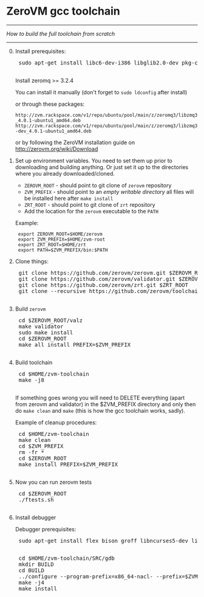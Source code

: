 ZeroVM gcc toolchain
=====
----
_How to build the full toolchain from scratch_

----

0. Install prerequisites:

    <pre>
    sudo apt-get install libc6-dev-i386 libglib2.0-dev pkg-config git build-essential automake autoconf libtool g++-multilib texinfo flex bison groff
    </pre>

    Install zeromq >= 3.2.4

    You can install it manually (don't forget to `sudo ldconfig` after install)

    or through these packages:

    `http://zvm.rackspace.com/v1/repo/ubuntu/pool/main/z/zeromq3/libzmq3_4.0.1-ubuntu1_amd64.deb`
    `http://zvm.rackspace.com/v1/repo/ubuntu/pool/main/z/zeromq3/libzmq3-dev_4.0.1-ubuntu1_amd64.deb`

    or by following the ZeroVM installation guide on http://zerovm.org/wiki/Download

1. Set up environment variables. You need to set them up prior to downloading and building anything.
    Or just set it up to the directories where you already downloaded/cloned.

    * `ZEROVM_ROOT` - should point to git clone of `zerovm` repository
    * `ZVM_PREFIX` - should point to an *empty writable directory*
      all files will be installed here after `make install`
    * `ZRT_ROOT` - should point to git clone of `zrt` repository
    * Add the location for the `zerovm` executable to the `PATH`

    Example:

        export ZEROVM_ROOT=$HOME/zerovm
        export ZVM_PREFIX=$HOME/zvm-root
        export ZRT_ROOT=$HOME/zrt
        export PATH=$ZVM_PREFIX/bin:$PATH

2. Clone things:

    <pre>
    git clone https://github.com/zerovm/zerovm.git $ZEROVM_ROOT
    git clone https://github.com/zerovm/validator.git $ZEROVM_ROOT/valz
    git clone https://github.com/zerovm/zrt.git $ZRT_ROOT
    git clone --recursive https://github.com/zerovm/toolchain.git $HOME/zvm-toolchain
    </pre>

3. Build `zerovm`

    <pre>
    cd $ZEROVM_ROOT/valz
    make validator
    sudo make install
    cd $ZEROVM_ROOT
    make all install PREFIX=$ZVM_PREFIX
    </pre>

4. Build toolchain

    <pre>
    cd $HOME/zvm-toolchain
    make -j8
    </pre>

    If something goes wrong you will need to DELETE everything (apart from zerovm and validator)
    in the $ZVM_PREFIX directory and only then do `make clean` and `make` (this is how the gcc toolchain works, sadly).

    Example of cleanup procedures:

    <pre>
    cd $HOME/zvm-toolchain
    make clean
    cd $ZVM_PREFIX
    rm -fr *
    cd $ZEROVM_ROOT
    make install PREFIX=$ZVM_PREFIX
    </pre>

5. Now you can run zerovm tests

    <pre>
    cd $ZEROVM_ROOT
    ./ftests.sh
    </pre>

6. Install debugger

    Debugger prerequisites:

    <pre>
    sudo apt-get install flex bison groff libncurses5-dev libexpat1-dev
    </pre>

    <pre>
    cd $HOME/zvm-toolchain/SRC/gdb
    mkdir BUILD
    cd BUILD
    ../configure --program-prefix=x86_64-nacl- --prefix=$ZVM_PREFIX
    make -j4
    make install
    </pre>
